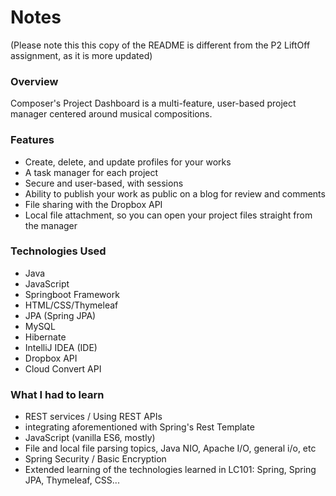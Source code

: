 # Notes
(Please note this this copy of the README is different from the P2 LiftOff assignment, as it is more updated)

### Overview

Composer's Project Dashboard is a multi-feature, user-based project manager centered around musical compositions. 

### Features

* Create, delete, and update profiles for your works
* A task manager for each project
* Secure and user-based, with sessions
* Ability to publish your work as public on a blog for review and comments
* File sharing with the Dropbox API
* Local file attachment, so you can open your project files straight from the manager

### Technologies Used
* Java
* JavaScript
* Springboot Framework
* HTML/CSS/Thymeleaf
* JPA (Spring JPA)
* MySQL
* Hibernate
* IntelliJ IDEA (IDE)
* Dropbox API
* Cloud Convert API

### What I had to learn
* REST services / Using REST APIs
* integrating aforementioned with Spring's Rest Template
* JavaScript (vanilla ES6, mostly)
* File and local file parsing topics, Java NIO, Apache I/O, general i/o, etc
* Spring Security / Basic Encryption
* Extended learning of the technologies learned in LC101: Spring, Spring JPA, Thymeleaf, CSS... 